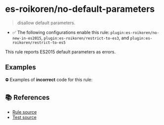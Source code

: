 # es-roikoren/no-default-parameters
> disallow default parameters.

- ✅ The following configurations enable this rule: `plugin:es-roikoren/no-new-in-es2015`, `plugin:es-roikoren/restrict-to-es3`, and `plugin:es-roikoren/restrict-to-es5`

This rule reports ES2015 default parameters as errors.

## Examples

⛔ Examples of **incorrect** code for this rule:

<eslint-playground type="bad" code="/*eslint es-roikoren/no-default-parameters: error */
function f(a = 1) {}
" />

## 📚 References

- [Rule source](https://github.com/roikoren755/eslint-plugin-es/blob/v0.0.1/src/rules/no-default-parameters.ts)
- [Test source](https://github.com/roikoren755/eslint-plugin-es/blob/v0.0.1/tests/src/rules/no-default-parameters.ts)
